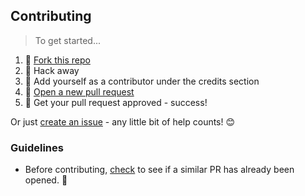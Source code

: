 ## Contributing

> To get started...

1. 🍴 [Fork this repo](https://github.com/fvcproductions/readme#fork-destination-box)
2. 🔨 Hack away
3. 👥 Add yourself as a contributor under the credits section
4. 🔧 [Open a new pull request](https://github.com/fvcproductions/readme/compare)
5. 🎉 Get your pull request approved - success!

Or just [create an issue](https://github.com/fvcproductions/readme/issues) - any little bit of help counts! 😊

### Guidelines

- Before contributing, [check](https://github.com/fvcproductions/hire-me/pulls?q=is%3Aopen+is%3Apr) to see if a similar PR has already been opened. 🤔️